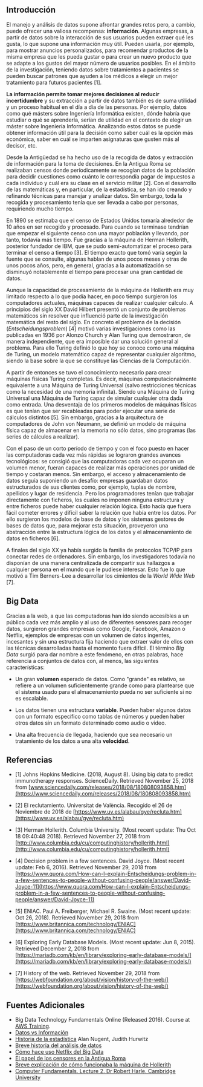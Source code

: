 ## Introducción

El manejo y análisis de datos supone afrontar grandes retos pero, a cambio, puede ofrecer una valiosa recompensa: **información**. Algunas empresas, a partir de datos sobre la interacción de sus usuarios pueden extraer qué les gusta, lo que supone una información muy útil. Pueden usarla, por ejemplo, para mostrar anuncios personalizados, para recomendar productos de la misma empresa que les pueda gustar o para crear un nuevo producto que se adapte a los gustos del mayor número de usuarios posibles. En el ámbito de la investigación, teniendo datos sobre tratamientos a pacientes se pueden buscar patrones que ayuden a los médicos a elegir un mejor tratamiento para futuros pacientes [1].

**La información permite tomar mejores decisiones al reducir incertidumbre** y su extracción a partir de datos también es de suma utilidad y un proceso habitual en el día a día de las personas. Por ejemplo, datos como qué másters sobre Ingeniería Informática existen, dónde habría que estudiar o qué se aprendería, serían de utilidad en el contexto de elegir un máster sobre Ingeniería Informática. Analizando estos datos se puede obtener información útil para la decisión como saber cuál es la opción más económica, saber en cuál se imparten asignaturas que gusten más al decisor, etc.

Desde la Antigüedad se ha hecho uso de la recogida de datos y extracción de información para la toma de decisiones. En la Antigua Roma se realizaban censos donde períodicamente se recogían datos de la población para decidir cuestiones como cuánto le correspondía pagar de impuestos a cada individuo y cuál era su clase en el servicio militar [2]. Con el desarrollo de las matemáticas y, en particular, de la estadística, se han ido creando y refinando técnicas para manejar y analizar datos. Sin embargo, toda la recogida y procesamiento tenía que ser llevada a cabo por personas, requiriendo mucho tiempo.

En 1890 se estimaba que el censo de Estados Unidos tomaría alrededor de 10 años en ser recogido y procesado. Para cuando se terminase tendrían que empezar el siguiente censo con una mayor población y llevando, por tanto, todavía más tiempo. Fue gracias a la máquina de Herman Hollerith, posterior fundador de IBM, que se pudo semi-automatizar el proceso para terminar el censo a tiempo [3]. El tiempo exacto que tomó varía según la fuente que se consulte, algunas hablan de unos pocos meses y otras de unos pocos años, pero, en general, gracias a la automatización se disminuyó notablemente el tiempo para procesar una gran cantidad de datos.

Aunque la capacidad de procesamiento de la máquina de Hollerith era muy limitado respecto a lo que podía hacer, en poco tiempo surgieron los computadores actuales, máquinas capaces de realizar cualquier cálculo. A principios del siglo XX David Hilbert presentó un conjunto de problemas matemáticos sin resolver que influenció parte de la investigación matemática del resto del siglo. En concreto el problema de la decisión (_Entscheidungsproblem_) [4] motivó varias investigaciones como las publicadas en 1936 por Alonzo Church y Alan Turing que demostraron, de manera independiente, que era imposible dar una solución general al problema. Para ello Turing definió lo que hoy se conoce como una máquina de Turing, un modelo matemático capaz de representar cualquier algoritmo, siendo la base sobre la que se constituye las Ciencias de la Computación.

A partir de entonces se tuvo el conocimiento necesario para crear máquinas físicas Turing completas. Es decir, máquinas computacionalmente equivalente a una Máquina de Turing Universal (salvo restricciones técnicas como la necesidad de una memoria infinita). Siendo una Máquina de Turing Universal una Máquina de Turing capaz de simular cualquier otra dada como entrada. Una desventaja de los primeros modelos de máquinas físicas es que tenían que ser recableadas para poder ejecutar una serie de cálculos distintos [5]. Sin embargo, gracias a la arquitectura de computadores de John von Neumann, se definió un modelo de máquina física capaz de almacenar en la memoria no sólo datos, sino programas (las series de cálculos a realizar).

Con el paso de un corto período de tiempo y con el foco puesto en hacer las computadoras cada vez más rápidas se lograron grandes avances tecnológicos: se consigió que las computadoras cada vez ocuparan un volumen menor, fueran capaces de realizar más operaciones por unidad de tiempo y costaran menos. Sin embargo, el acceso y almacenamiento de datos seguía suponiendo un desafío: empresas guardaban datos estructurados de sus clientes como, por ejemplo, tuplas de nombre, apellidos y lugar de residencia. Pero los programadores tenían que trabajar directamente con ficheros, los cuales no imponen ninguna estructura y entre ficheros puede haber cualquier relación lógica. Esto hacía que fuera fácil cometer errores y difícil saber la relación que había entre los datos. Por ello surgieron los modelos de base de datos y los sistemas gestores de bases de datos que, para mejorar esta situación, proveyeron una abstracción entre la estructura lógica de los datos y el almacenamiento de datos en ficheros [6].

A finales del siglo XX ya había surgido la familia de protocolos TCP/IP para conectar redes de ordenadores. Sin embargo, los investigadores todavía no disponían de una manera centralizada de compartir sus hallazgos a cualquier persona en el mundo que le pudiese interesar. Esto fue lo que motivó a Tim Berners-Lee a desarrollar los cimientos de la _World Wide Web_ [7].

## Big Data

Gracias a la web, a que las computadoras han ido siendo accesibles a un público cada vez más amplio y al uso de diferentes sensores para recoger datos, surgieron grandes empresas como Google, Facebook, Amazon o Netflix, ejemplos de empresas con un volumen de datos ingentes, incesantes y sin una estructura fija haciendo que extraer valor de ellos con las técnicas desarrolladas hasta el momento fuera difícil. El término _Big Data_ surgió para dar nombre a este fenómeno, en otras palabras, hace referencia a conjuntos de datos con, al menos, las siguientes características:

- Un gran **volumen** esperado de datos. Como "grande" es relativo, se refiere a un volumen suficientemente grande como para plantearse que el sistema usado para el almacenamiento pueda no ser suficiente si no es escalable.

- Los datos tienen una estructura **variable**. Pueden haber algunos datos con un formato específico como tablas de números y pueden haber otros datos sin un formato determinado como audio o video.

- Una alta frecuencia de llegada, haciendo que sea necesario un tratamiento de los datos a una alta **velocidad**.

## Referencias

- [1] Johns Hopkins Medicine. (2018, August 8). Using big data to predict
  immunotherapy responses. ScienceDaily. Retrieved November 25, 2018 from
  [www.sciencedaily.com/releases/2018/08/180808093858.htm](https://www.sciencedaily.com/releases/2018/08/180808093858.htm)

- [2] El reclutamiento. Universitat de València. Recogido el 26 de Noviembre de 2018 de [https://www.uv.es/alabau/gye/recluta.htm](https://www.uv.es/alabau/gye/recluta.htm)

- [3] Herman Hollerith. Columbia University. (Most recent update: Thu Oct 18 09:40:48 2018). Retrieved November 27, 2018 from [http://www.columbia.edu/cu/computinghistory/hollerith.html](http://www.columbia.edu/cu/computinghistory/hollerith.html)

- [4] Decision problem in a few sentences. David Joyce. (Most recent update: Feb 6, 2016). Retrieved November 29, 2018 from [https://www.quora.com/How-can-I-explain-Entscheidungs-problem-in-a-few-sentences-to-people-without-confusing-people/answer/David-Joyce-11](https://www.quora.com/How-can-I-explain-Entscheidungs-problem-in-a-few-sentences-to-people-without-confusing-people/answer/David-Joyce-11)

- [5] ENIAC. Paul A. Freiberger, Michael R. Swaine. (Most recent update: Oct 26, 2018). Retrieved November 29, 2018 from [https://www.britannica.com/technology/ENIAC](https://www.britannica.com/technology/ENIAC)

- [6] Exploring Early Database Models. (Most recent update: Jun 8, 2015). Retrieved December 2, 2018 from [https://mariadb.com/kb/en/library/exploring-early-database-models/](https://mariadb.com/kb/en/library/exploring-early-database-models/)

- [7] History of the web. Retrieved November 29, 2018 from [https://webfoundation.org/about/vision/history-of-the-web/](https://webfoundation.org/about/vision/history-of-the-web/)

## Fuentes Adicionales

- Big Data Technology Fundamentals Online (Released 2016). Course at [AWS Training](https://www.aws.training/learningobject/curriculum?id=11070).
- [Datos vs Información](https://www.researchgate.net/post/What_is_the_difference_between_data_and_information/1)
- [Historia de la estadística](https://en.wikipedia.org/wiki/History_of_statistics)
  Alan Nugent, Judith Hurwitz
- [Breve historia del análisis de datos](https://www.flydata.com/blog/a-brief-history-of-data-analysis/)
- [Cómo hace uso Netflix del Big Data](https://medium.com/swlh/how-netflix-uses-big-data-20b5419c1edf)
- [El papel de los censores en la Antigua Roma](https://www.ancient.eu/censor/)
- [Breve explicación de cómo funcionaba la máquina de Hollerith](https://www.youtube.com/watch?v=9HXjLW7v-II)
- [Computer Fundamentals. Lecture 2. Dr Robert Harle. Cambridge University](https://www.cl.cam.ac.uk/teaching/1314/CompFund/Lecture2.pdf)
